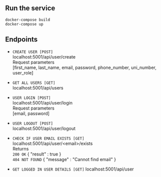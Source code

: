 
## Run the service
`docker-compose build`  
`docker-compose up`

## Endpoints
- `CREATE USER [POST]`  
localhost:5001/api/user/create  
Request parameters  
[first_name,
last_name,
email,
password,
phone_number,
uni_number,
user_role]


- `GET ALL USERS [GET]`  
localhost:5001/api/users  

- `USER LOGIN [POST]`   
localhost:5001/api/user/login  
Request parameters  
[email,
password]

- `USER LOGOUT [POST]`  
localhost:5001/api/user/logout  

- `CHECK IF USER EMAIL EXISTS [GET]` 
localhost:5001/api/user/\<email>/exists  
Returns  
`200 OK` { "result" : true }  
`404 NOT FOUND` { "message" : "Cannot find email" }



- `GET LOGGED IN USER DETAILS [GET]` 
localhost:5001/api/user
